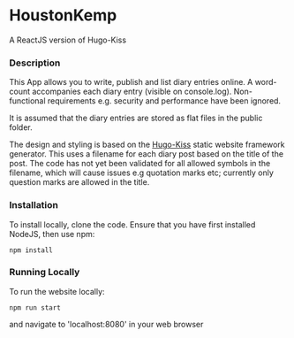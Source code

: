# HoustonKemp
A ReactJS version of Hugo-Kiss

### Description

This App allows you to write, publish and list diary entries online. A word-count accompanies each diary entry (visible on 
console.log). Non-functional requirements e.g. security and performance have been ignored.

It is assumed that the diary entries are stored as flat files in the public folder.

The design and styling is based on the [Hugo-Kiss](https://themes.gohugo.io/kiss/) static website framework generator. This uses a filename for each diary post based on the title of the post. The code has not yet been validated for all allowed symbols in the filename, which will cause issues e.g quotation marks etc; currently only question marks are allowed in the title.

### Installation

To install locally, clone the code. Ensure that you have first installed NodeJS, then use npm: 

```
npm install
```
### Running Locally
To run the website locally: 
```
npm run start
```
and navigate to 'localhost:8080' in your web browser
